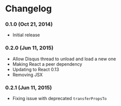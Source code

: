 # Changelog

### 0.1.0 (Oct 21, 2014)

- Initial release

### 0.2.0 (Jun 11, 2015)

- Allow Disqus thread to unload and load a new one
- Making React a peer dependency
- Updating to React 0.13
- Removing JSX

### 0.2.1 (Jun 11, 2015)

- Fixing issue with deprecated `transferPropsTo`
